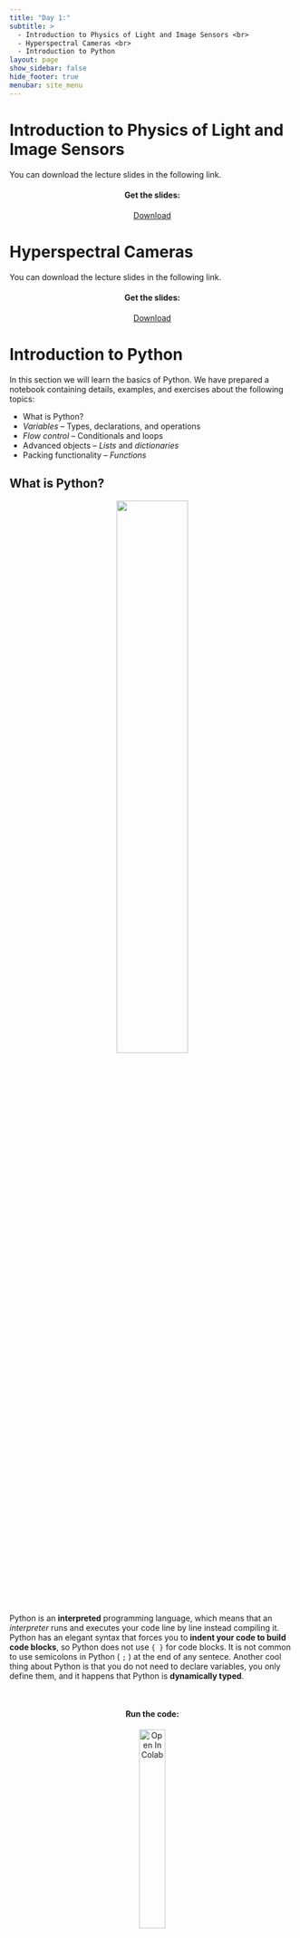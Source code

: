 ```yaml
---
title: "Day 1:"
subtitle: >
  - Introduction to Physics of Light and Image Sensors <br>
  - Hyperspectral Cameras <br>
  - Introduction to Python
layout: page
show_sidebar: false
hide_footer: true
menubar: site_menu
---
```


# Introduction to Physics of Light and Image Sensors

You can download the lecture slides in the following link.<br>
<center>
  <h4>Get the slides:</h4>
  <a href="/hyperspectrum/assets/docs/CdeC-day1-part1.pptx" class="button is-primary is-normal is-outlined is-fullwidth">Download</a>
</center>

# Hyperspectral Cameras

You can download the lecture slides in the following link.<br>
<center>
  <h4>Get the slides:</h4>
  <a href="/hyperspectrum/assets/docs/CdeC-day1-part2.pptx" class="button is-primary is-normal is-outlined is-fullwidth">Download</a>
</center>

# Introduction to Python

In this section we will learn the basics of Python. We have prepared a notebook containing details, examples, and exercises about the following topics:

- What is Python?
- *Variables* – Types, declarations, and operations
- *Flow control* – Conditionals and loops
- Advanced objects – *Lists* and *dictionaries*
- Packing functionality – *Functions*

## What is Python?

<center>
    <img width="50%" src="https://www.python.org/static/community_logos/python-logo-generic.svg">
</center>

Python is an **interpreted** programming language, which means that an _interpreter_ runs and executes your code line by line instead compiling it. Python has an elegant syntax that forces you to **indent your code to build code blocks**, so Python does not use `{ }` for code blocks. It is not common to use  semicolons in Python ( `;` ) at the end of any sentece. Another cool thing about Python is that you do not need to declare variables, you only define them, and it happens that Python is **dynamically typed**.

<center><br>
  <h4>Run the code:</h4>
  <a href="https://colab.research.google.com/github/RodolfoFerro/hyperspectrum/blob/master/Day%201/Intro_to_Python.ipynb" target="_blank">
    <img width="30%" src="https://colab.research.google.com/assets/colab-badge.svg" alt="Open In Colab"/>
  </a>
</center>